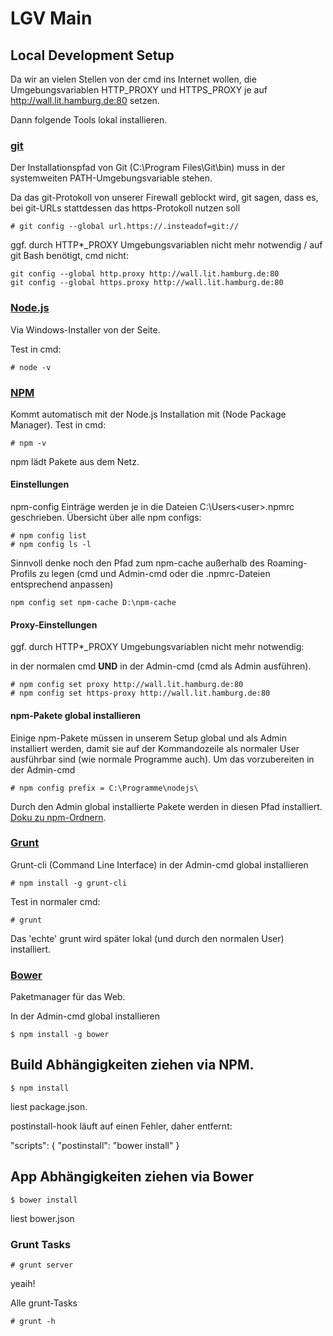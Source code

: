 # LGV Main

## Local Development Setup

Da wir an vielen Stellen von der cmd ins Internet wollen, die Umgebungsvariablen HTTP_PROXY und HTTPS_PROXY je auf http://wall.lit.hamburg.de:80 setzen.

Dann folgende Tools lokal installieren.

### [git](http://git-scm.com/)
Der Installationspfad von Git (C:\Program Files\Git\bin\) muss in der systemweiten PATH-Umgebungsvariable stehen.

Da das git-Protokoll von unserer Firewall geblockt wird, git sagen, dass es, bei git-URLs stattdessen das https-Protokoll nutzen soll
```
# git config --global url.https://.insteadof=git://
```

ggf. durch HTTP*_PROXY Umgebungsvariablen nicht mehr notwendig / auf git Bash benötigt, cmd nicht:

```
git config --global http.proxy http://wall.lit.hamburg.de:80
git config --global https.proxy http://wall.lit.hamburg.de:80
```

### [Node.js](http://nodejs.org)

Via Windows-Installer von der Seite.

Test in cmd:

```
# node -v
```

### [NPM](http://npmjs.org)

Kommt automatisch mit der Node.js Installation mit (Node Package Manager). 
Test in cmd:

```
# npm -v
```

npm lädt Pakete aus dem Netz. 

#### Einstellungen
npm-config Einträge werden je in die Dateien C:\Users\<user>\.npmrc geschrieben. Übersicht über alle npm configs:

```
# npm config list
# npm config ls -l
```

Sinnvoll denke noch den Pfad zum npm-cache außerhalb des Roaming-Profils zu legen (cmd und Admin-cmd oder die .npmrc-Dateien entsprechend anpassen)

```
npm config set npm-cache D:\npm-cache
```

#### Proxy-Einstellungen

ggf. durch HTTP*_PROXY Umgebungsvariablen nicht mehr notwendig:

in der normalen cmd **UND** in der Admin-cmd (cmd als Admin ausführen). 

```
# npm config set proxy http://wall.lit.hamburg.de:80
# npm config set https-proxy http://wall.lit.hamburg.de:80
```

#### npm-Pakete global installieren
Einige npm-Pakete müssen in unserem Setup global und als Admin installiert werden, damit sie auf der Kommandozeile als normaler User ausführbar sind (wie normale Programme auch). Um das vorzubereiten in der Admin-cmd

```
# npm config prefix = C:\Programme\nodejs\
```

Durch den Admin global installierte Pakete werden in diesen Pfad installiert. [Doku zu npm-Ordnern](https://docs.npmjs.com/files/folders).

### [Grunt](http://gruntjs.com/)
Grunt-cli (Command Line Interface) in der Admin-cmd global installieren
```
# npm install -g grunt-cli
```

Test in normaler cmd:
```
# grunt
```

Das 'echte' grunt wird später lokal (und durch den normalen User) installiert.

### [Bower](http://bower.io)
Paketmanager für das Web.

In der Admin-cmd global installieren
```
$ npm install -g bower
```


## Build Abhängigkeiten ziehen via NPM.

```
$ npm install
```

liest package.json.

postinstall-hook läuft auf einen Fehler, daher entfernt:

  "scripts": {    "postinstall": "bower install"  }

## App Abhängigkeiten ziehen via Bower

```
$ bower install
```

liest bower.json

### Grunt Tasks

```
# grunt server
```

yeaih!


Alle grunt-Tasks 

```
# grunt -h
```